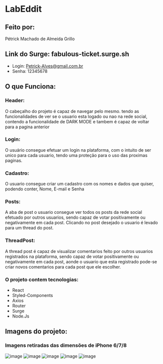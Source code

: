 # LabEddit

## Feito por:
Pétrick Machado de Almeida Grillo

## Link do Surge: fabulous-ticket.surge.sh
- Login: Petrick-Alves@gmail.com.br
- Senha: 12345678

## O que Funciona:
### Header:
O cabeçalho do projeto é capaz de navegar pelo mesmo. tendo as funcionalidades de ver se o usuario esta logado ou nao na rede social, contendo a funcionalidade de DARK MODE e tambem é capaz de voltar para a pagina anterior

### Login: 
O usuário consegue efetuar um login na plataforma, com o intuito de ser unico para cada usuario, tendo uma proteção para o uso das proximas paginas.
### Cadastro: 
O usuario consegue criar um cadastro com os nomes e dados que quiser, podendo conter, Nome, E-mail e Senha
### Posts: 
A aba de post o usuario consegue ver todos os posts da rede social efetuado por outros usuarios, sendo capaz de votar positivamente ou negativamente em cada post. Clicando no post desejado o usuario é levado para um thread do post.
### ThreadPost:
A thread post é capaz de visualizar comentarios feito por outros usuarios registrados na plataforma, sendo capaz de votar positivamente ou negativamente em cada post, aonde o usuario que esta registrado pode-se criar novos comentarios para cada post que ele escolher.

### O projeto contem tecnologias:
- React
- Styled-Components
- Axios
- Router
- Surge
- Node.Js

## Imagens do projeto:
### Imagens retiradas das dimensões de iPhone 6/7/8

![image](https://user-images.githubusercontent.com/104538955/181772300-2248784e-d3bd-4d46-93b1-99617d9ee371.png)
![image](https://user-images.githubusercontent.com/104538955/181772259-d6ff1be7-d415-4fe7-a97f-b1389e6d5f9c.png)
![image](https://user-images.githubusercontent.com/104538955/181772171-aa165c6f-e1b5-435a-8f58-6b3619f39713.png)
![image](https://user-images.githubusercontent.com/104538955/181772208-ae8d328b-2271-40d5-877d-8f0adfc778d8.png)
![image](https://user-images.githubusercontent.com/104538955/181772068-2eb3709d-3168-4c90-9d05-bc381dd74c0b.png)
